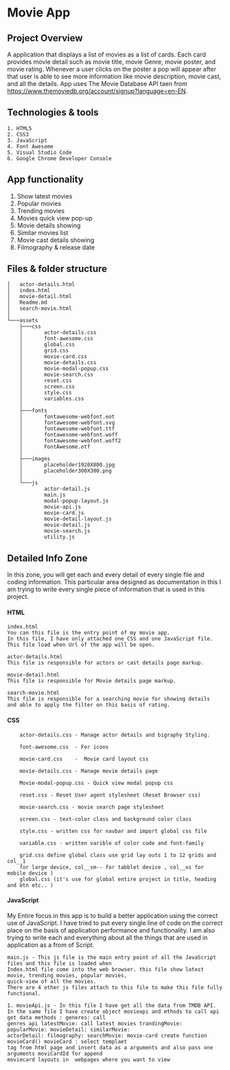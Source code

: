 # Movie App

## Project Overview
A application that displays a list of movies as a list of cards. Each card provides movie detail such as movie title, movie Genre, movie poster, and movie rating. Whenever a user clicks on the poster a pop will appear after that user is able to see more information like movie description, movie cast, and all the details. App uses The Movie Database API taen from https://www.themoviedb.org/account/signup?language=en-EN.

## Technologies & tools 
    1. HTML5
    2. CSS3
    3. JavaScript
    4. Font Awesome
    5. Visual Studio Code
    6. Google Chrome Developer Console
    
 ## App functionality
1. Show latest movies
2. Popular movies
3. Trending movies
4. Movies quick view pop-up
5. Movie details showing
6. Similar movies list
7. Movie cast details showing
8. Filmography & release date

## Files & folder structure
    │   actor-details.html
    │   index.html
    │   movie-detail.html
    │   Readme.md
    │   search-movie.html
    │
    └───assets
        ├───css
        │       actor-details.css
        │       font-awesome.css
        │       global.css
        │       grid.css
        │       movie-card.css
        │       movie-details.css
        │       movie-modal-popup.css
        │       movie-search.css
        │       reset.css
        │       screen.css
        │       style.css
        │       variables.css
        │
        ├───fonts
        │       fontawesome-webfont.eot
        │       fontawesome-webfont.svg
        │       fontawesome-webfont.ttf
        │       fontawesome-webfont.woff
        │       fontawesome-webfont.woff2
        │       FontAwesome.otf
        │
        ├───images
        │       placeholder1920X800.jpg
        │       placeholder300X300.png
        │
        └───js
                actor-detail.js
                main.js
                modal-popup-layout.js
                movie-api.js
                movie-card.js
                movie-detail-layout.js
                movie-detail.js
                movie-search.js
                utility.js
                
## Detailed Info Zone
In this zone, you will get each and every detail of every single file and coding information. This particular area designed as documentation in this I am trying to write every single piece of information that is used in this project.
#### HTML
    index.html 
    You can this file is the entry point of my movie app. 
    In this file, I have only attached one CSS and one JavaScript file.     
    This file load when Url of the app will be open.
    
    actor-details.html 
    This file is responsible for actors or cast details page markup.
    
    movie-detail.html
    This file is responsible for Movie details page markup.
    
    search-movie.html
    This file is responsible for a searching movie for showing details 
    and able to apply the filter on this basis of rating.

#### CSS

        actor-details.css - Manage actor details and bigraphy Styling.
        
        font-awesome.css  - For icons
        
        movie-card.css    -  Movie card layout css
        
        movie-details.css - Manage movie details page
        
        Movie-modal-popup.css - Quick view modal popup css
        
        reset.css - Reset User agent stylesheet (Reset Browser css)
        
        movie-search.css - movie search page stylesheet
        
        screen.css - text-color class and background color class
        
        style.css - written css for navbar and import global css file
        
        variable.css - written varible of color code and font-family
        
        grid.css define global class use grid lay outs 1 to 12 grids and col__1 
        for large device, col__sm-- for tabblet device , col__xs for mobile device )
        global.css (it's use for global entire project in title, heading and btn etc.. )

#### JavaScript

My Entire focus in this app is to build a better application using the correct use of JavaScript. I have tried to put every single line of code on the correct place on the basis of application performance and functionality. I am also trying to write each and everything about all the things that are used in application as a from of Script.

    main.js - This js file is the main entry point of all the JavaScript files and this file is loaded when
    Index.html file come into the web browser. this file show latest movie, trending movies, popular movies, 
    quick-view of all the movies.
    There are 4 other js files attach to this file to make this file fully functional. 
    
    1. movieApi.js - In this file I have get all the data from TMDB API. 
    In the same file I have create object movieapi and mthods to call api get data methods : generes: call 
    genres api latestMovie: call latest movies trandingMovie: popularMovie: movieDetail: similarMovie: 
    actorDetail: filmography: searchMovie: movie-card create function movieCard() movieCard : select templaet
    tag from html page and insert data as a arguments and also pass one arguments moviCardId for append 
    moviecard layouts in  webpages where you want to view





        
